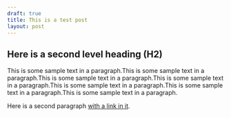 ```yaml
---
draft: true
title: This is a test post
layout: post
---
```


## Here is a second level heading (H2)

This is some sample text in a paragraph.This is some sample text in a paragraph.This is some sample text in a paragraph.This is some sample text in a paragraph.This is some sample text in a paragraph.This is some sample text in a paragraph.This is some sample text in a paragraph.

Here is a second paragraph [with a link in it](https://fws.gov/southeast).
